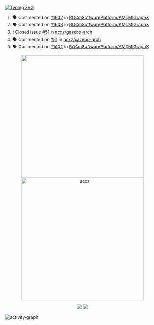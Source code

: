 [![Typing SVG](https://readme-typing-svg.herokuapp.com?size=16&color=AFFFA3&multiline=true&height=75&lines=contributing+to+robotics%2Fae%2Fml%2Fgpu;packaging+it+for+archlinux;ricer)](https://git.io/typing-svg)

<!--START_SECTION:activity-->
1. 🗣 Commented on [#1602](https://github.com/ROCmSoftwarePlatform/AMDMIGraphX/issues/1602) in [ROCmSoftwarePlatform/AMDMIGraphX](https://github.com/ROCmSoftwarePlatform/AMDMIGraphX)
2. 🗣 Commented on [#1603](https://github.com/ROCmSoftwarePlatform/AMDMIGraphX/issues/1603) in [ROCmSoftwarePlatform/AMDMIGraphX](https://github.com/ROCmSoftwarePlatform/AMDMIGraphX)
3. ❗️ Closed issue [#51](https://github.com/acxz/gazebo-arch/issues/51) in [acxz/gazebo-arch](https://github.com/acxz/gazebo-arch)
4. 🗣 Commented on [#51](https://github.com/acxz/gazebo-arch/issues/51) in [acxz/gazebo-arch](https://github.com/acxz/gazebo-arch)
5. 🗣 Commented on [#1602](https://github.com/ROCmSoftwarePlatform/AMDMIGraphX/issues/1602) in [ROCmSoftwarePlatform/AMDMIGraphX](https://github.com/ROCmSoftwarePlatform/AMDMIGraphX)
<!--END_SECTION:activity-->

<p align="center">
  <img width="400em" src=https://github-readme-stats.vercel.app/api?username=acxz&include_all_commits=true&show_icons=true />
  <img width="400em" src="https://github-readme-streak-stats.herokuapp.com/?user=acxz&" alt="acxz" />
</p>

<p align="center">
  <img src=https://github-readme-stats.vercel.app/api/top-langs/?username=acxz&layout=compact />
  <img src=https://github-profile-trophy.vercel.app/?username=acxz&row=2&column=4 />
</p>

![activity-graph](https://github-readme-activity-graph.cyclic.app/graph?username=acxz&theme=aqua)
